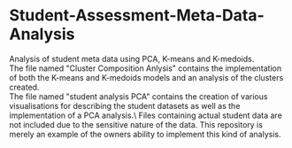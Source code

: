 # Student-Assessment-Meta-Data-Analysis
Analysis of student meta data using PCA, K-means and K-medoids.\
The file named "Cluster Composition Anlysis" contains the implementation of both the K-means and K-medoids models and an analysis of the clusters created.\
The file named "student analysis PCA" contains the creation of various visualisations for describing the student datasets as well as the implementation of a PCA analysis.\ 
Files containing actual student data are not included due to the sensitive nature of the data. This repository is merely an example of the owners ability to implement this kind of analysis.
